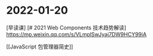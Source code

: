 # 2022-01-20

[早读课]
[# 2021 Web Components 技术趋势解读] https://mp.weixin.qq.com/s/VLmplSwJyaj7DW9HCY99iA

[[JavaScript 包管理器简史]] 
